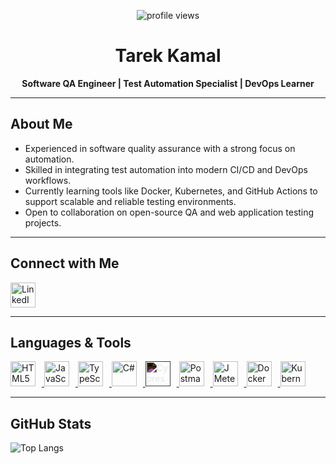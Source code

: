 <p align="center">
  <img src="https://komarev.com/ghpvc/?username=Tarekkamal-B&label=Profile%20Views&color=0077B5&style=flat-square" alt="profile views" />
</p>

<h1 align="center">Tarek Kamal</h1>
<p align="center"><b>Software QA Engineer | Test Automation Specialist | DevOps Learner</b></p>

---

## About Me

- Experienced in software quality assurance with a strong focus on automation.
- Skilled in integrating test automation into modern CI/CD and DevOps workflows.
- Currently learning tools like Docker, Kubernetes, and GitHub Actions to support scalable and reliable testing environments.
- Open to collaboration on open-source QA and web application testing projects.

---

## Connect with Me

<a href="https://www.linkedin.com/in/tarek-kamal-251477326" target="_blank">
  <img src="https://cdn.jsdelivr.net/gh/devicons/devicon/icons/linkedin/linkedin-original.svg" alt="LinkedIn" width="40" height="40"/>
</a>

---

## Languages & Tools

<p align="left">
  <a href="https://developer.mozilla.org/en-US/docs/Web/HTML" target="_blank">
    <img src="https://cdn.jsdelivr.net/gh/devicons/devicon/icons/html5/html5-original.svg" alt="HTML5" width="40" height="40" style="margin-right: 10px;" />
  </a>
  <a href="https://developer.mozilla.org/en-US/docs/Web/JavaScript" target="_blank">
    <img src="https://cdn.jsdelivr.net/gh/devicons/devicon/icons/javascript/javascript-original.svg" alt="JavaScript" width="40" height="40" style="margin-right: 10px;" />
  </a>
  <a href="https://www.typescriptlang.org/" target="_blank">
    <img src="https://cdn.jsdelivr.net/gh/devicons/devicon/icons/typescript/typescript-original.svg" alt="TypeScript" width="40" height="40" style="margin-right: 10px;" />
  </a>
  <a href="https://learn.microsoft.com/en-us/dotnet/csharp/" target="_blank">
    <img src="https://cdn.jsdelivr.net/gh/devicons/devicon/icons/csharp/csharp-original.svg" alt="C#" width="40" height="40" style="margin-right: 10px;" />
  </a>
  <a href="https://www.cypress.io/" target="_blank">
    <img src="https://raw.githubusercontent.com/simple-icons/simple-icons/develop/icons/cypress.svg" alt="Cypress" width="40" height="40" style="filter: invert(1); margin-right: 10px;" />
  </a>
  <a href="https://www.postman.com/" target="_blank">
    <img src="https://www.vectorlogo.zone/logos/getpostman/getpostman-icon.svg" alt="Postman" width="40" height="40" style="margin-right: 10px;" />
  </a>
  <a href="https://jmeter.apache.org/" target="_blank">
    <img src="https://jmeter.apache.org/images/jmeter.png" alt="JMeter" width="40" height="40" style="margin-right: 10px;" />
  </a>
  <a href="https://www.docker.com/" target="_blank">
    <img src="https://cdn.jsdelivr.net/gh/devicons/devicon/icons/docker/docker-original.svg" alt="Docker" width="40" height="40" style="margin-right: 10px;" />
  </a>
  <a href="https://kubernetes.io/" target="_blank">
    <img src="https://cdn.jsdelivr.net/gh/devicons/devicon/icons/kubernetes/kubernetes-plain.svg" alt="Kubernetes" width="40" height="40" style="margin-right: 10px;" />
  </a>
</p>

---

## GitHub Stats

![Top Langs](https://github-readme-stats.vercel.app/api/top-langs/?username=Tarekkamal-B&layout=compact)



<!---
Tarekkamal-B/Tarekkamal-B is a ✨ special ✨ repository because its `README.md` (this file) appears on your GitHub profile.
You can click the Preview link to take a look at your changes.
--->
